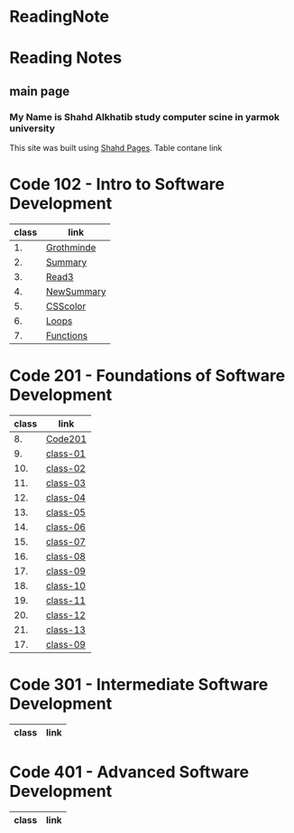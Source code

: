 # ReadingNote

# Reading Notes

##  main page




### My Name is Shahd Alkhatib study computer scine in yarmok university


This site was built using [Shahd Pages]( https://shahd1995913.github.io/reading-note/).
Table contane link


# Code 102 - Intro to Software Development
class | link
------------ | -------------
1. | [Grothminde](Growthmindset)
2. | [Summary](summarizes)
3. | [Read3](read3)
4. | [NewSummary](NewSummary)
5. | [CSScolor](CSScolor)
6. | [Loops](Loops)
7. | [Functions](Functions)


# Code 201 - Foundations of Software Development
class | link
------------ | -------------
8. | [Code201](Code201)
9. | [class-01](class-01) 
10. | [class-02](class-02) 
11. | [class-03](class-03) 
12. | [class-04](class-04) 
13. | [class-05](class-05) 
14. | [class-06](class-06) 
15. | [class-07](class-07)
16. | [class-08](class-08)
17. | [class-09](class-09)
18. | [class-10](class-10)
19. | [class-11](class-11)
20. | [class-12](class-12)
21. | [class-13](class-13)
17. | [class-09](class-09)



# Code 301 - Intermediate Software Development

class | link
------------ | -------------


# Code 401 - Advanced Software Development

class | link
------------ | -------------